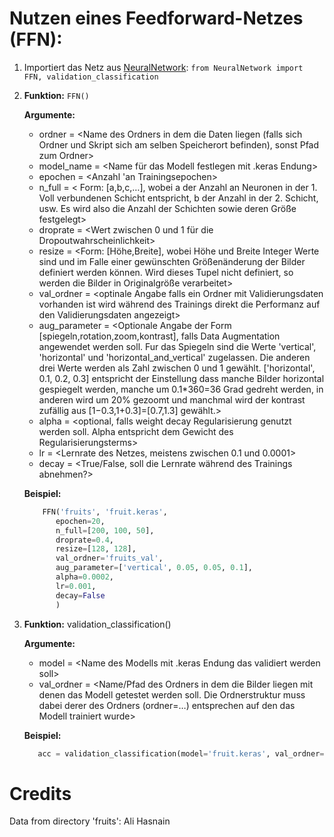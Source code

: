 # Nutzen eines Feedforward-Netzes (FFN):

  1. Importiert das Netz aus [NeuralNetwork](https://github.com/Tarn017/Klassifizierung_Daten/blob/main/NeuralNetwork.py): `from NeuralNetwork import FFN, validation_classification`
  
  3. **Funktion:** `FFN()`
     
     **Argumente:**  
     -	ordner = <Name des Ordners in dem die Daten liegen (falls sich Ordner und Skript sich am selben Speicherort befinden), sonst Pfad zum Ordner>  
     -	model_name = <Name für das Modell festlegen mit .keras Endung>  
     -	epochen = <Anzahl 'an Trainingsepochen>  
     -	n_full = < Form: [a,b,c,…], wobei a der Anzahl an Neuronen in der 1. Voll verbundenen Schicht entspricht, b der Anzahl in der 2. Schicht, usw. Es wird also die Anzahl der Schichten sowie deren Größe festgelegt>  
     -	droprate = <Wert zwischen 0 und 1 für die Dropoutwahrscheinlichkeit>  
     -	resize = <Form: [Höhe,Breite], wobei Höhe und Breite Integer Werte sind und im Falle einer gewünschten Größenänderung der Bilder definiert werden können. Wird dieses Tupel nicht definiert, so werden die Bilder in Originalgröße verarbeitet>  
     -	val_ordner = <optinale Angabe falls ein Ordner mit Validierungsdaten vorhanden ist wird während des Trainings direkt die Performanz auf den Validierungsdaten angezeigt>  
     -	aug_parameter = <Optionale Angabe der Form [spiegeln,rotation,zoom,kontrast], falls Data Augmentation angewendet werden soll. Fur das Spiegeln sind die Werte 'vertical', 'horizontal' und 'horizontal_and_vertical' zugelassen. Die anderen drei Werte                        werden als Zahl zwischen 0 und 1 gewählt. ['horizontal', 0.1, 0.2, 0.3] entspricht der Einstellung dass manche Bilder horizontal gespiegelt werden, manche um 0.1*360=36 Grad gedreht werden, in anderen wird um 20% gezoomt und manchmal wird der kontrast                    zufällig aus [1−0.3,1+0.3]=[0.7,1.3] gewählt.>  
     -	alpha = <optional, falls weight decay Regularisierung genutzt werden soll. Alpha entspricht dem Gewicht des Regularisierungsterms>  
     -	lr = <Lernrate des Netzes, meistens zwischen 0.1 und 0.0001>  
     -	decay = <True/False, soll die Lernrate während des Trainings abnehmen?>

     **Beispiel:**
     ```python
         FFN('fruits', 'fruit.keras',
            epochen=20,
            n_full=[200, 100, 50],
            droprate=0.4,
            resize=[128, 128],
            val_ordner='fruits_val',
            aug_parameter=['vertical', 0.05, 0.05, 0.1],
            alpha=0.0002,
            lr=0.001,
            decay=False
            )
      ```

  3. **Funktion:** validation_classification()

     **Argumente:**
     -	model = <Name des Modells mit .keras Endung das validiert werden soll>  
     -	val_ordner = <Name/Pfad des Ordners in dem die Bilder liegen mit denen das Modell getestet werden soll. Die Ordnerstruktur muss dabei derer des Ordners (ordner=…) entsprechen auf den das Modell trainiert wurde>  

     **Beispiel:**
     ```python
        acc = validation_classification(model='fruit.keras', val_ordner='fruits_val')
     ```

# Credits

Data from directory 'fruits': Ali Hasnain

